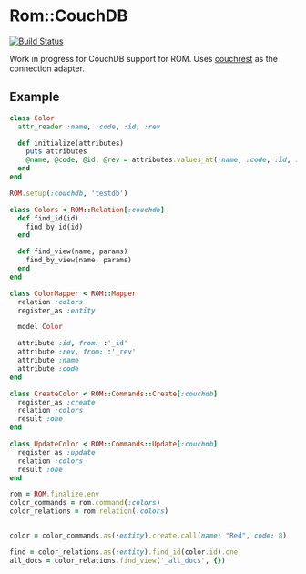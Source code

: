 # Rom::CouchDB

[![Build Status](https://travis-ci.org/hmadison/rom-couchdb.svg)](https://travis-ci.org/hmadison/rom-couchdb)

Work in progress for CouchDB support for ROM. Uses [couchrest](https://github.com/couchrest/couchrest) as the connection adapter.

## Example

```ruby
class Color
  attr_reader :name, :code, :id, :rev

  def initialize(attributes)
    puts attributes
    @name, @code, @id, @rev = attributes.values_at(:name, :code, :id, :rev)
  end
end

ROM.setup(:couchdb, 'testdb')

class Colors < ROM::Relation[:couchdb]
  def find_id(id)
    find_by_id(id)
  end

  def find_view(name, params)
    find_by_view(name, params)
  end
end

class ColorMapper < ROM::Mapper
  relation :colors
  register_as :entity

  model Color

  attribute :id, from: :'_id'
  attribute :rev, from: :'_rev'
  attribute :name
  attribute :code
end

class CreateColor < ROM::Commands::Create[:couchdb]
  register_as :create
  relation :colors
  result :one
end

class UpdateColor < ROM::Commands::Update[:couchdb]
  register_as :update
  relation :colors
  result :one
end

rom = ROM.finalize.env
color_commands = rom.command(:colors)
color_relations = rom.relation(:colors)


color = color_commands.as(:entity).create.call(name: "Red", code: 8)

find = color_relations.as(:entity).find_id(color.id).one
all_docs = color_relations.find_view('_all_docs', {})
```

